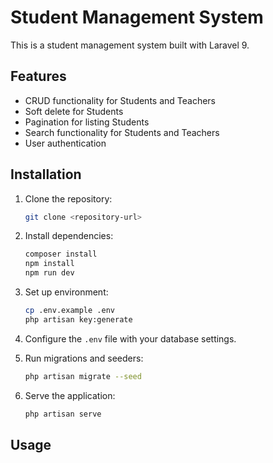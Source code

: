 # Student Management System

This is a student management system built with Laravel 9.

## Features

- CRUD functionality for Students and Teachers
- Soft delete for Students
- Pagination for listing Students
- Search functionality for Students and Teachers
- User authentication

## Installation

1. Clone the repository:
   ```bash
   git clone <repository-url>
   ```

2. Install dependencies:
   ```bash
   composer install
   npm install
   npm run dev
   ```

3. Set up environment:
   ```bash
   cp .env.example .env
   php artisan key:generate
   ```

4. Configure the `.env` file with your database settings.

5. Run migrations and seeders:
   ```bash
   php artisan migrate --seed
   ```

6. Serve the application:
   ```bash
   php artisan serve
   ```

## Usage

